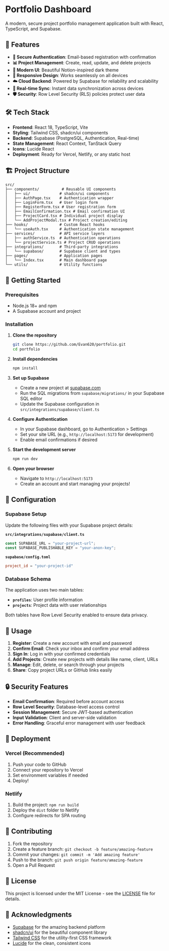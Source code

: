 # Portfolio Dashboard

A modern, secure project portfolio management application built with React, TypeScript, and Supabase.

## 🚀 Features

- **🔐 Secure Authentication**: Email-based registration with confirmation
- **📊 Project Management**: Create, read, update, and delete projects
- **🎨 Modern UI**: Beautiful Notion-inspired dark theme
- **📱 Responsive Design**: Works seamlessly on all devices
- **☁️ Cloud Backend**: Powered by Supabase for reliability and scalability
- **🔄 Real-time Sync**: Instant data synchronization across devices
- **🛡️ Security**: Row Level Security (RLS) policies protect user data

## 🛠️ Tech Stack

- **Frontend**: React 18, TypeScript, Vite
- **Styling**: Tailwind CSS, shadcn/ui components
- **Backend**: Supabase (PostgreSQL, Authentication, Real-time)
- **State Management**: React Context, TanStack Query
- **Icons**: Lucide React
- **Deployment**: Ready for Vercel, Netlify, or any static host

## 🏗️ Project Structure

```
src/
├── components/          # Reusable UI components
│   ├── ui/             # shadcn/ui components
│   ├── AuthPage.tsx    # Authentication wrapper
│   ├── LoginForm.tsx   # User login form
│   ├── RegisterForm.tsx # User registration form
│   ├── EmailConfirmation.tsx # Email confirmation UI
│   ├── ProjectCard.tsx # Individual project display
│   └── AddProjectModal.tsx # Project creation/editing
├── hooks/              # Custom React hooks
│   └── useAuth.tsx     # Authentication state management
├── services/           # API service layers
│   ├── authService.ts  # Authentication operations
│   └── projectService.ts # Project CRUD operations
├── integrations/       # Third-party integrations
│   └── supabase/       # Supabase client and types
├── pages/              # Application pages
│   └── Index.tsx       # Main dashboard page
└── utils/              # Utility functions
```

## 🚀 Getting Started

### Prerequisites

- Node.js 18+ and npm
- A Supabase account and project

### Installation

1. **Clone the repository**
   ```bash
   git clone https://github.com/Evan620/portfolio.git
   cd portfolio
   ```

2. **Install dependencies**
   ```bash
   npm install
   ```

3. **Set up Supabase**
   - Create a new project at [supabase.com](https://supabase.com)
   - Run the SQL migrations from `supabase/migrations/` in your Supabase SQL editor
   - Update the Supabase configuration in `src/integrations/supabase/client.ts`

4. **Configure Authentication**
   - In your Supabase dashboard, go to Authentication > Settings
   - Set your site URL (e.g., `http://localhost:5173` for development)
   - Enable email confirmations if desired

5. **Start the development server**
   ```bash
   npm run dev
   ```

6. **Open your browser**
   - Navigate to `http://localhost:5173`
   - Create an account and start managing your projects!

## 🔧 Configuration

### Supabase Setup

Update the following files with your Supabase project details:

**`src/integrations/supabase/client.ts`**
```typescript
const SUPABASE_URL = "your-project-url";
const SUPABASE_PUBLISHABLE_KEY = "your-anon-key";
```

**`supabase/config.toml`**
```toml
project_id = "your-project-id"
```

### Database Schema

The application uses two main tables:

- **`profiles`**: User profile information
- **`projects`**: Project data with user relationships

Both tables have Row Level Security enabled to ensure data privacy.

## 📝 Usage

1. **Register**: Create a new account with email and password
2. **Confirm Email**: Check your inbox and confirm your email address
3. **Sign In**: Log in with your confirmed credentials
4. **Add Projects**: Create new projects with details like name, client, URLs
5. **Manage**: Edit, delete, or search through your projects
6. **Share**: Copy project URLs or GitHub links easily

## 🔒 Security Features

- **Email Confirmation**: Required before account access
- **Row Level Security**: Database-level access control
- **Session Management**: Secure JWT-based authentication
- **Input Validation**: Client and server-side validation
- **Error Handling**: Graceful error management with user feedback

## 🚀 Deployment

### Vercel (Recommended)

1. Push your code to GitHub
2. Connect your repository to Vercel
3. Set environment variables if needed
4. Deploy!

### Netlify

1. Build the project: `npm run build`
2. Deploy the `dist` folder to Netlify
3. Configure redirects for SPA routing

## 🤝 Contributing

1. Fork the repository
2. Create a feature branch: `git checkout -b feature/amazing-feature`
3. Commit your changes: `git commit -m 'Add amazing feature'`
4. Push to the branch: `git push origin feature/amazing-feature`
5. Open a Pull Request

## 📄 License

This project is licensed under the MIT License - see the [LICENSE](LICENSE) file for details.

## 🙏 Acknowledgments

- [Supabase](https://supabase.com) for the amazing backend platform
- [shadcn/ui](https://ui.shadcn.com) for the beautiful component library
- [Tailwind CSS](https://tailwindcss.com) for the utility-first CSS framework
- [Lucide](https://lucide.dev) for the clean, consistent icons
